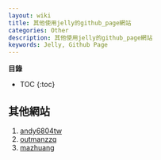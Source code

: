 ```yaml
---
layout: wiki
title: 其他使用jelly的github_page網站
categories: Other
description: 其他使用jelly的github_page網站
keywords: Jelly, Github Page
---
```


**目錄**

* TOC
{:toc}

## 其他網站
1. [andy6804tw](https://andy6804tw.github.io/)
2. [outmanzzq](https://outmanzzq.github.io/)
3. [mazhuang](https://mazhuang.org/)